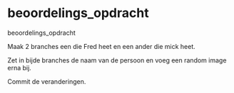 # beoordelings_opdracht
beoordelings_opdracht



Maak 2 branches een die Fred heet en een ander die mick heet.

Zet in bijde branches de naam van de persoon en voeg een random image erna bij.

Commit de veranderingen.
